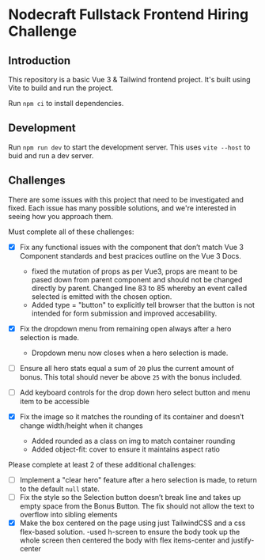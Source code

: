 # Nodecraft Fullstack Frontend Hiring Challenge

## Introduction
This repository is a basic Vue 3 & Tailwind frontend project. It's built using Vite to build and run the project.

Run `npm ci` to install dependencies.

## Development

Run `npm run dev` to start the development server. This uses `vite --host` to buid and run a dev server.

## Challenges

There are some issues with this project that need to be investigated and fixed. Each issue has many possible solutions, and we're interested in seeing how you approach them.

Must complete all of these challenges:

- [x] Fix any functional issues with the component that don’t match Vue 3 Component standards and best  pracices outline on the Vue 3 Docs.
    + fixed the mutation of props as per Vue3, props are meant to be pased down from parent component and should not be changed directly by parent. Changed line 83 to 85 whereby an event called selected is emitted with the chosen option. 
    + Added type = "button" to explicitly tell browser that the button is not intended for form submission and improved accesability. 

- [x] Fix the dropdown menu from remaining open always after a hero selection is made.
    + Dropdown menu now closes when a hero selection is made.  

- [ ] Ensure all hero stats equal a sum of `20` plus the current amount of bonus. This total should never be above `25` with the bonus included.

- [ ] Add keyboard controls for the drop down hero select button and menu item to be accessible
- [x] Fix the image so it matches the rounding of its container and doesn’t change width/height when it changes
    + Added rounded as a class on img to match container rounding
    + Added object-fit: cover to ensure it maintains aspect ratio

Please complete at least 2 of these additional challenges:

- [ ] Implement a "clear hero" feature after a hero selection is made, to return to the default `null` state.
- [ ] Fix the style so the Selection button doesn’t break line and takes up empty space from the Bonus Button. The fix should not allow the text to overflow into sibling elements
- [x] Make the box centered on the page using just TailwindCSS and a css flex-based solution.
 -used h-screen to ensure the body took up the whole screen then centered the body with flex items-center and justify-center
